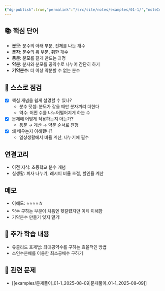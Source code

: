 ```yaml
---
{"dg-publish":true,"permalink":"/src/site/notes/examples/01-1/","noteIcon":""}
---
```




## 📚 핵심 단어
<!-- 물리적 노트에서 옮겨 적은 핵심 단어들 -->
- **분모**: 분수의 아래 부분, 전체를 나눈 개수
- **분자**: 분수의 위 부분, 취한 개수
- **통분**: 분모를 같게 만드는 과정
- **약분**: 분자와 분모를 공약수로 나누어 간단히 하기
- **기약분수**: 더 이상 약분할 수 없는 분수

## 🧠 스스로 점검
- [x] 핵심 개념을 쉽게 설명할 수 있나?
  - 분수 덧셈: 분모가 같을 때만 분자끼리 더한다
  - 약수: 어떤 수를 나누어떨어지게 하는 수
- [x] 문제에 어떻게 적용하는지 아는가?
  - 통분 → 계산 → 약분 순서로 진행
- [x] 왜 배우는지 이해했나?
  - 일상생활에서 비율 계산, 나누기에 필수

## 연결고리
- 이전 지식: 초등학교 분수 개념
- 실생활: 피자 나누기, 레시피 비율 조절, 할인율 계산

## 메모
- 이해도: ⭐⭐⭐⭐☆
- 약수 구하는 부분이 처음엔 헷갈렸지만 이제 이해함
- 기약분수 만들기 잊지 말기!

## 📝 추가 학습 내용
<!-- 검색해서 찾은 추가 설명이나 개념 -->
- 유클리드 호제법: 최대공약수를 구하는 효율적인 방법
- 소인수분해를 이용한 최소공배수 구하기

## 🔗 관련 문제
<!-- 이 강의와 연결된 문제풀이 오답 노트 링크 -->
- [[examples/문제풀이_01-1_2025-08-09\|문제풀이_01-1_2025-08-09]]